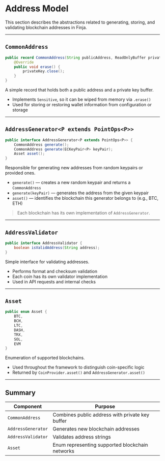 # Address Model

This section describes the abstractions related to generating, storing, and validating blockchain addresses in Finja.

---

## `CommonAddress`

```java
public record CommonAddress(String publicAddress, ReadOnlyBuffer privateKey) implements Sensitive {
    @Override
    public void erase() {
        privateKey.close();
    }
}
```

A simple record that holds both a public address and a private key buffer.

- Implements `Sensitive`, so it can be wiped from memory via `.erase()`
- Used for storing or restoring wallet information from configuration or storage

---

## `AddressGenerator<P extends PointOps<P>>`

```java
public interface AddressGenerator<P extends PointOps<P>> {
    CommonAddress generate();
    CommonAddress generate(ECKeyPair<P> keyPair);
    Asset asset();
}
```

Responsible for generating new addresses from random keypairs or provided ones.

- `generate()` — creates a new random keypair and returns a `CommonAddress`
- `generate(keyPair)` — generates the address from the given keypair
- `asset()` — identifies the blockchain this generator belongs to (e.g., BTC, ETH)

> Each blockchain has its own implementation of `AddressGenerator`.

---

## `AddressValidator`

```java
public interface AddressValidator {
    boolean isValidAddress(String address);
}
```

Simple interface for validating addresses.

- Performs format and checksum validation
- Each coin has its own validator implementation
- Used in API requests and internal checks

---

## `Asset`

```java
public enum Asset {
    BTC,
    BCH,
    LTC,
    DASH,
    TRX,
    SOL,
    EVM
}
```

Enumeration of supported blockchains.

- Used throughout the framework to distinguish coin-specific logic
- Returned by `CoinProvider.asset()` and `AddressGenerator.asset()`

---

## Summary

| Component          | Purpose                                         |
|--------------------|-------------------------------------------------|
| `CommonAddress`    | Combines public address with private key buffer |
| `AddressGenerator` | Generates new blockchain addresses              |
| `AddressValidator` | Validates address strings                       |
| `Asset`            | Enum representing supported blockchain networks |